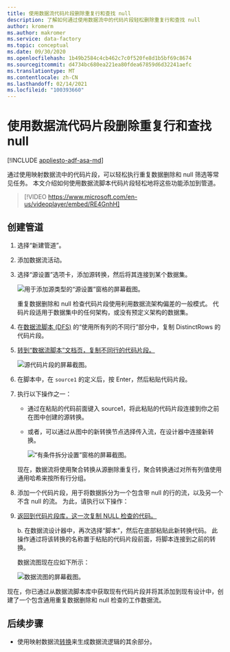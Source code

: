 ```yaml
---
title: 使用数据流代码片段删除重复行和查找 null
description: 了解如何通过使用数据流中的代码片段轻松删除重复行和查找 null
author: kromerm
ms.author: makromer
ms.service: data-factory
ms.topic: conceptual
ms.date: 09/30/2020
ms.openlocfilehash: 1b49b2584c4cb462c7c0f520fe8d1b5bf69c8674
ms.sourcegitcommit: d4734bc680ea221ea80fdea67859d6d32241aefc
ms.translationtype: MT
ms.contentlocale: zh-CN
ms.lasthandoff: 02/14/2021
ms.locfileid: "100393660"
---
```

# <a name="dedupe-rows-and-find-nulls-by-using-data-flow-snippets"></a>使用数据流代码片段删除重复行和查找 null

[!INCLUDE [appliesto-adf-asa-md](includes/appliesto-adf-asa-md.md)]

通过使用映射数据流中的代码片段，可以轻松执行重复数据删除和 null 筛选等常见任务。 本文介绍如何使用数据流脚本代码片段轻松地将这些功能添加到管道。
<br>
> [!VIDEO https://www.microsoft.com/en-us/videoplayer/embed/RE4GnhH]

## <a name="create-a-pipeline"></a>创建管道

1. 选择“新建管道”。

1. 添加数据流活动。

1. 选择“源设置”选项卡，添加源转换，然后将其连接到某个数据集。

    ![用于添加源类型的“源设置”窗格的屏幕截图。](media/data-flow/snippet-adf-2.png)

    重复数据删除和 null 检查代码片段使用利用数据流架构偏差的一般模式。 代码片段适用于数据集中的任何架构，或没有预定义架构的数据集。

1. 在[数据流脚本 (DFS)](./data-flow-script.md#distinct-row-using-all-columns) 的“使用所有列的不同行”部分中，复制 DistinctRows 的代码片段。

1. [转到“数据流脚本”文档页，复制不同行的代码片段。](./data-flow-script.md#distinct-row-using-all-columns)

    ![源代码片段的屏幕截图。](media/data-flow/snippet-adf-3.png)

1. 在脚本中，在 `source1` 的定义后，按 Enter，然后粘贴代码片段。

1. 执行以下操作之一：

   * 通过在粘贴的代码前面键入 source1，将此粘贴的代码片段连接到你之前在图中创建的源转换。

   * 或者，可以通过从图中的新转换节点选择传入流，在设计器中连接新转换。

     ![“有条件拆分设置”窗格的屏幕截图。](media/data-flow/snippet-adf-4.png)

   现在，数据流将使用聚合转换从源删除重复行，聚合转换通过对所有列值使用通用哈希来按所有行分组。
    
1. 添加一个代码片段，用于将数据拆分为一个包含带 null 的行的流，以及另一个不含 null 的流。 为此，请执行以下操作：

1. [返回到代码片段库，这一次复制 NULL 检查的代码。](./data-flow-script.md#check-for-nulls-in-all-columns)

   b. 在数据流设计器中，再次选择“脚本”，然后在底部粘贴此新转换代码。 此操作通过将该转换的名称置于粘贴的代码片段前面，将脚本连接到之前的转换。

   数据流图现在应如下所示：

    ![数据流图的屏幕截图。](media/data-flow/snippet-adf-1.png)

  现在，你已通过从数据流脚本库中获取现有代码片段并将其添加到现有设计中，创建了一个包含通用重复数据删除和 null 检查的工作数据流。

## <a name="next-steps"></a>后续步骤

* 使用映射数据流[转换](concepts-data-flow-overview.md)来生成数据流逻辑的其余部分。